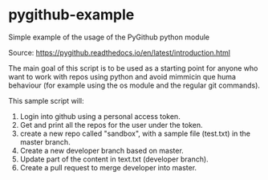# pygithub-example
Simple example of the usage of the PyGithub python module


Source:
https://pygithub.readthedocs.io/en/latest/introduction.html

The main goal of this script is to be used as a starting point for anyone who want to work with repos using python and avoid mimmicin que huma behaviour (for example using the os module and the regular git commands).

This sample script will:

1) Login into github using a personal access token.
2) Get and print all the repos for the user under the token.
3) create a new repo called "sandbox", with a sample file (test.txt) in the master branch.
4) Create a new developer branch based on master.
5) Update part of the content in text.txt (developer branch).
6) Create a pull request to merge developer into master.

